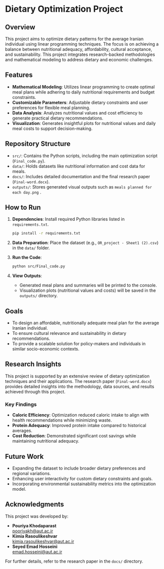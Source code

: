 # Dietary Optimization Project

## Overview
This project aims to optimize dietary patterns for the average Iranian individual using linear programming techniques. The focus is on achieving a balance between nutritional adequacy, affordability, cultural acceptance, and sustainability. This project integrates research-backed methodologies and mathematical modeling to address dietary and economic challenges.

## Features
- **Mathematical Modeling**: Utilizes linear programming to create optimal meal plans while adhering to daily nutritional requirements and budget constraints.
- **Customizable Parameters**: Adjustable dietary constraints and user preferences for flexible meal planning.
- **Data Analysis**: Analyzes nutritional values and cost efficiency to generate practical dietary recommendations.
- **Visualization**: Generates insightful plots for nutritional values and daily meal costs to support decision-making.

## Repository Structure
- `src/`: Contains the Python scripts, including the main optimization script (`Final_code.py`).
- `data/`: Holds datasets like nutritional information and cost data for meals.
- `docs/`: Includes detailed documentation and the final research paper (`Final-word.docx`).
- `outputs/`: Stores generated visual outputs such as `meals planned for each day.png` .
## How to Run
1. **Dependencies**: Install required Python libraries listed in `requirements.txt`.
   ```bash
   pip install -r requirements.txt
   ```

2. **Data Preparation**: Place the dataset (e.g., `OR_project - Sheet1 (2).csv`) in the `data/` folder.

3. **Run the Code**:
   ```bash
   python src/Final_code.py
   ```

4. **View Outputs**:
   - Generated meal plans and summaries will be printed to the console.
   - Visualization plots (nutritional values and costs) will be saved in the `outputs/` directory.

## Goals
- To design an affordable, nutritionally adequate meal plan for the average Iranian individual.
- To ensure cultural relevance and sustainability in dietary recommendations.
- To provide a scalable solution for policy-makers and individuals in similar socio-economic contexts.

## Research Insights
This project is supported by an extensive review of dietary optimization techniques and their applications. The research paper (`Final-word.docx`) provides detailed insights into the methodology, data sources, and results achieved through this project.

### Key Findings
- **Caloric Efficiency**: Optimization reduced caloric intake to align with health recommendations while minimizing waste.
- **Protein Adequacy**: Improved protein intake compared to historical averages.
- **Cost Reduction**: Demonstrated significant cost savings while maintaining nutritional adequacy.

## Future Work
- Expanding the dataset to include broader dietary preferences and regional variations.
- Enhancing user interactivity for custom dietary constraints and goals.
- Incorporating environmental sustainability metrics into the optimization model.

## Acknowledgments
This project was developed by:
- **Pouriya Khodaparast**  
  [pooriyakh@aut.ac.ir](mailto:pooriyakh@aut.ac.ir)
- **Kimia Rasoulikeshvar**  
  [kimia.rasoulikeshvar@aut.ac.ir](mailto:kimia.rasoulikeshvar@aut.ac.ir)
- **Seyed Emad Hosseini**  
  [emad.hosseini@aut.ac.ir](mailto:emad.hosseini@aut.ac.ir)

For further details, refer to the research paper in the `docs/` directory.
